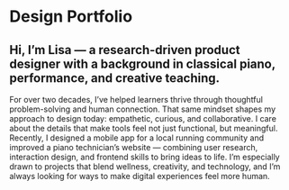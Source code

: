 # Design Portfolio

## Hi, I’m Lisa — a research-driven product designer with a background in classical piano, performance, and creative teaching.
For over two decades, I’ve helped learners thrive through thoughtful problem-solving and human connection. That same mindset shapes my approach to design today: empathetic, curious, and collaborative. I care about the details that make tools feel not just functional, but meaningful.
Recently, I designed a mobile app for a local running community and improved a piano technician’s website — combining user research, interaction design, and frontend skills to bring ideas to life.
I’m especially drawn to projects that blend wellness, creativity, and technology, and I’m always looking for ways to make digital experiences feel more human.
